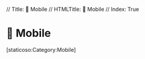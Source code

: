 // Title: 📱️ Mobile
// HTMLTitle: <span class="twa twa-mobile-phone"><span>📱️</span></span> Mobile
// Index: True

# <span class="twa twa-mobile-phone"><span>📱️</span></span> Mobile

<div><span>[staticoso:Category:Mobile]</span></div>
